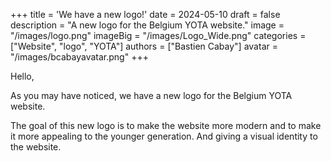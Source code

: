 +++
title = 'We have a new logo!'
date = 2024-05-10
draft = false
description = "A new logo for the Belgium YOTA website."
image = "/images/logo.png"
imageBig = "/images/Logo_Wide.png"
categories = ["Website", "logo", "YOTA"]
authors = ["Bastien Cabay"]
avatar = "/images/bcabayavatar.png"
+++


Hello,

As you may have noticed, we have a new logo for the Belgium YOTA website.

The goal of this new logo is to make the website more modern and to make it more appealing to the younger generation. And giving a visual identity to the website.